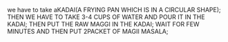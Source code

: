 we have to take aKADAI(A FRYING PAN WHICH IS IN A CIRCULAR SHAPE);
THEN WE HAVE TO TAKE 3-4 CUPS OF WATER AND POUR  IT IN THE KADAI;
THEN PUT THE RAW MAGGI IN THE KADAI;
WAIT FOR FEW MINUTES AND THEN PUT 2PACKET OF MAGII MASALA;
